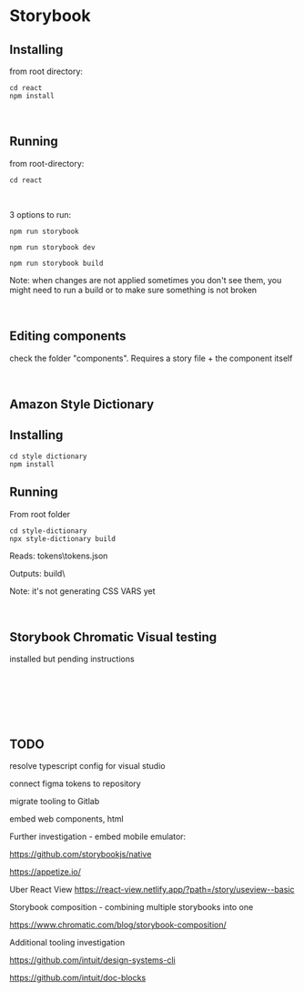 # Storybook

## Installing

from root directory:

```
cd react
npm install
```

<br>

## Running

from root-directory:

```
cd react
```


<br>

3 options to run:

```
npm run storybook
```

```
npm run storybook dev
```


```
npm run storybook build
```
Note: when changes are not applied
sometimes you don't see them, you might need to run a build
or to make sure something is not broken

<br>

## Editing components
check the folder "components". Requires a story file + the component itself

<br>

## Amazon Style Dictionary ##

## Installing

```
cd style dictionary
npm install
```

## Running

From root folder
```
cd style-dictionary
npx style-dictionary build
```
Reads: tokens\tokens.json

Outputs: build\

Note: it's not generating CSS VARS yet

<br>

## Storybook Chromatic Visual testing ###
installed but pending instructions

<br>
<br>
<br>
<br>
<br>

## TODO ##
resolve typescript config for visual studio

connect figma tokens to repository

migrate tooling to Gitlab

embed web components, html

Further investigation - embed mobile emulator:

https://github.com/storybookjs/native

https://appetize.io/

Uber React View
https://react-view.netlify.app/?path=/story/useview--basic

Storybook composition - combining multiple storybooks into one

https://www.chromatic.com/blog/storybook-composition/

Additional tooling investigation

https://github.com/intuit/design-systems-cli

https://github.com/intuit/doc-blocks

